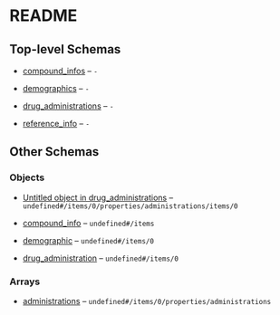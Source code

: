 # README

## Top-level Schemas

*   [compound\_infos](./compound_info.md "Array of compound information for all profile compounds") – `-`

*   [demographics](./demographics.md) – `-`

*   [drug\_administrations](./drug_administration_protocol.md "Array of all drug administration protocols") – `-`

*   [reference\_info](./reference_info.md "Object containing information about the source document") – `-`

## Other Schemas

### Objects

*   [Untitled object in drug\_administrations](./drug_administration_protocol-items-drug_administration-properties-administrations-items-0.md "Time point of the drug administration") – `undefined#/items/0/properties/administrations/items/0`

*   [compound\_info](./compound_info-compound_info.md "Compound information block") – `undefined#/items`

*   [demographic](./demographics-items-demographic.md "Object storing a singular demographic parameter") – `undefined#/items/0`

*   [drug\_administration](./drug_administration_protocol-items-drug_administration.md "Drug administration protocol") – `undefined#/items/0`

### Arrays

*   [administrations](./drug_administration_protocol-items-drug_administration-properties-administrations.md "Array of drug administrations per administration protocol") – `undefined#/items/0/properties/administrations`

